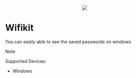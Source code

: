 <p align="center" width="100%">
<img style="margin-left:auto;margin-right:auto;" src="wifi1-modified.ico"></img>
</p>

# **Wifikit**

You can easily able to see the saved passwords on windows
> [!NOTE]
>Supported Devices:
> - Windows 
